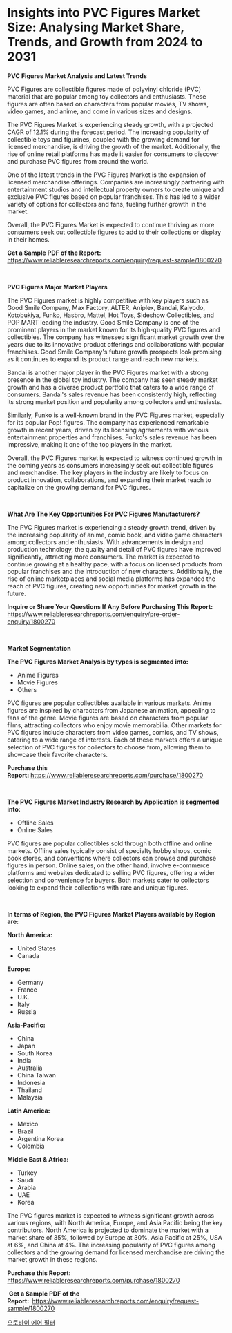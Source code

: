 <p><h1>Insights into PVC Figures Market Size: Analysing Market Share, Trends, and Growth from 2024 to 2031</h1></p><p><strong>PVC Figures Market Analysis and Latest Trends</strong></p>
<p><p>PVC Figures are collectible figures made of polyvinyl chloride (PVC) material that are popular among toy collectors and enthusiasts. These figures are often based on characters from popular movies, TV shows, video games, and anime, and come in various sizes and designs.</p><p>The PVC Figures Market is experiencing steady growth, with a projected CAGR of 12.1% during the forecast period. The increasing popularity of collectible toys and figurines, coupled with the growing demand for licensed merchandise, is driving the growth of the market. Additionally, the rise of online retail platforms has made it easier for consumers to discover and purchase PVC figures from around the world.</p><p>One of the latest trends in the PVC Figures Market is the expansion of licensed merchandise offerings. Companies are increasingly partnering with entertainment studios and intellectual property owners to create unique and exclusive PVC figures based on popular franchises. This has led to a wider variety of options for collectors and fans, fueling further growth in the market.</p><p>Overall, the PVC Figures Market is expected to continue thriving as more consumers seek out collectible figures to add to their collections or display in their homes.</p></p>
<p><strong>Get a Sample PDF of the Report:&nbsp;</strong> <a href="https://www.reliableresearchreports.com/enquiry/request-sample/1800270">https://www.reliableresearchreports.com/enquiry/request-sample/1800270</a></p>
<p>&nbsp;</p>
<p><strong>PVC Figures Major Market Players</strong></p>
<p><p>The PVC Figures market is highly competitive with key players such as Good Smile Company, Max Factory, ALTER, Aniplex, Bandai, Kaiyodo, Kotobukiya, Funko, Hasbro, Mattel, Hot Toys, Sideshow Collectibles, and POP MART leading the industry. Good Smile Company is one of the prominent players in the market known for its high-quality PVC figures and collectibles. The company has witnessed significant market growth over the years due to its innovative product offerings and collaborations with popular franchises. Good Smile Company's future growth prospects look promising as it continues to expand its product range and reach new markets.</p><p>Bandai is another major player in the PVC Figures market with a strong presence in the global toy industry. The company has seen steady market growth and has a diverse product portfolio that caters to a wide range of consumers. Bandai's sales revenue has been consistently high, reflecting its strong market position and popularity among collectors and enthusiasts.</p><p>Similarly, Funko is a well-known brand in the PVC Figures market, especially for its popular Pop! figures. The company has experienced remarkable growth in recent years, driven by its licensing agreements with various entertainment properties and franchises. Funko's sales revenue has been impressive, making it one of the top players in the market.</p><p>Overall, the PVC Figures market is expected to witness continued growth in the coming years as consumers increasingly seek out collectible figures and merchandise. The key players in the industry are likely to focus on product innovation, collaborations, and expanding their market reach to capitalize on the growing demand for PVC figures.</p></p>
<p>&nbsp;</p>
<p><strong>What Are The Key Opportunities For PVC Figures Manufacturers?</strong></p>
<p><p>The PVC Figures market is experiencing a steady growth trend, driven by the increasing popularity of anime, comic book, and video game characters among collectors and enthusiasts. With advancements in design and production technology, the quality and detail of PVC figures have improved significantly, attracting more consumers. The market is expected to continue growing at a healthy pace, with a focus on licensed products from popular franchises and the introduction of new characters. Additionally, the rise of online marketplaces and social media platforms has expanded the reach of PVC figures, creating new opportunities for market growth in the future.</p></p>
<p><strong>Inquire or Share Your Questions If Any Before Purchasing This Report:</strong> <a href="https://www.reliableresearchreports.com/enquiry/pre-order-enquiry/1800270">https://www.reliableresearchreports.com/enquiry/pre-order-enquiry/1800270</a></p>
<p>&nbsp;</p>
<p><strong>Market Segmentation</strong></p>
<p><strong>The PVC Figures Market Analysis by types is segmented into:</strong></p>
<p><ul><li>Anime Figures</li><li>Movie Figures</li><li>Others</li></ul></p>
<p><p>PVC figures are popular collectibles available in various markets. Anime figures are inspired by characters from Japanese animation, appealing to fans of the genre. Movie figures are based on characters from popular films, attracting collectors who enjoy movie memorabilia. Other markets for PVC figures include characters from video games, comics, and TV shows, catering to a wide range of interests. Each of these markets offers a unique selection of PVC figures for collectors to choose from, allowing them to showcase their favorite characters.</p></p>
<p><strong>Purchase this Report:&nbsp;</strong><a href="https://www.reliableresearchreports.com/purchase/1800270">https://www.reliableresearchreports.com/purchase/1800270</a></p>
<p>&nbsp;</p>
<p><strong>The PVC Figures Market Industry Research by Application is segmented into:</strong></p>
<p><ul><li>Offline Sales</li><li>Online Sales</li></ul></p>
<p><p>PVC figures are popular collectibles sold through both offline and online markets. Offline sales typically consist of specialty hobby shops, comic book stores, and conventions where collectors can browse and purchase figures in person. Online sales, on the other hand, involve e-commerce platforms and websites dedicated to selling PVC figures, offering a wider selection and convenience for buyers. Both markets cater to collectors looking to expand their collections with rare and unique figures.</p></p>
<p>&nbsp;</p>
<p><strong>In terms of Region, the PVC Figures Market Players available by Region are:</strong></p>
<p>
    <p> <strong> North America: </strong>
        <ul>
            <li>United States</li>
            <li>Canada</li>
        </ul>
        </p> 
    <p> <strong> Europe: </strong>
        <ul>
            <li>Germany</li>
            <li>France</li>
            <li>U.K.</li>
            <li>Italy</li>
            <li>Russia</li>
        </ul>
        </p> 
    <p> <strong> Asia-Pacific: </strong>
        <ul>
            <li>China</li>
            <li>Japan</li>
            <li>South Korea</li>
            <li>India</li>
            <li>Australia</li>
            <li>China Taiwan</li>
            <li>Indonesia</li>
            <li>Thailand</li>
            <li>Malaysia</li>
        </ul>
        </p> 
    <p> <strong> Latin America: </strong>
        <ul>
            <li>Mexico</li>
            <li>Brazil</li>
            <li>Argentina Korea</li>
            <li>Colombia</li>
        </ul>
        </p> 
    <p> <strong> Middle East & Africa: </strong>
        <ul>
            <li>Turkey</li>
            <li>Saudi</li>
            <li>Arabia</li>
            <li>UAE</li>
            <li>Korea</li>
        </ul>
    </p>
    </p>
<p><p>The PVC figures market is expected to witness significant growth across various regions, with North America, Europe, and Asia Pacific being the key contributors. North America is projected to dominate the market with a market share of 35%, followed by Europe at 30%, Asia Pacific at 25%, USA at 6%, and China at 4%. The increasing popularity of PVC figures among collectors and the growing demand for licensed merchandise are driving the market growth in these regions.</p></p>
<p><strong>Purchase this Report: </strong><a href="https://www.reliableresearchreports.com/purchase/1800270">https://www.reliableresearchreports.com/purchase/1800270</a></p>
<p>&nbsp;<strong>Get a Sample PDF of the Report:&nbsp;&nbsp;</strong><a href="https://www.reliableresearchreports.com/enquiry/request-sample/1800270">https://www.reliableresearchreports.com/enquiry/request-sample/1800270</a></p>
<p><strong></strong></p>
<p><p><a href="https://medium.com/@giovanileannon/%EC%98%A4%ED%86%A0%EB%B0%94%EC%9D%B4-%EC%97%90%EC%96%B4-%ED%95%84%ED%84%B0-%EC%8B%9C%EC%9E%A5-%EC%8B%9C%EC%9E%A5-%EC%A0%90%EC%9C%A0%EC%9C%A8-%EC%8B%9C%EC%9E%A5-%ED%8A%B8%EB%A0%8C%EB%93%9C-%EB%B0%8F-%EB%AF%B8%EB%9E%98-%EC%84%B1%EC%9E%A5-%ED%83%90%EC%83%89-0529ee4d0188">오토바이 에어 필터</a></p></p>